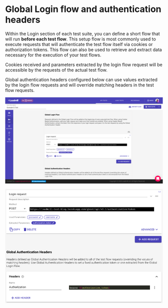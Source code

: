 # Global Login flow and authentication headers

Within the Login section of each test suite, you can define a short flow that will run **before each test flow**. This setup flow is most commonly used to execute requests that will authenticate the test flow itself via cookies or authorization tokens. This flow can also be used to retrieve and extract data necessary for the execution of your test flows. 

Cookies received and parameters extracted by the login flow request will be accessible by the requests of the actual test flow.

Global authentication headers configured below can use values extracted by the login flow requests and will override matching headers in the test flow requests.

![](../../.gitbook/assets/image%20%2836%29.png)

![](../../.gitbook/assets/image%20%2835%29.png)

